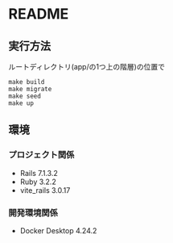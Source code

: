 # README

## 実行方法

ルートディレクトリ(app/の1つ上の階層)の位置で

```
make build
make migrate
make seed
make up
```

## 環境

### プロジェクト関係
- Rails 7.1.3.2
- Ruby 3.2.2
- vite_rails 3.0.17

### 開発環境関係
- Docker Desktop 4.24.2
